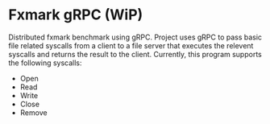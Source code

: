 # Fxmark gRPC (WiP)

Distributed fxmark benchmark using gRPC. Project uses gRPC to pass basic file related syscalls from a client to a file server that executes the relevent syscalls and returns the result to the client. Currently, this program supports the following syscalls:

- Open
- Read
- Write
- Close
- Remove
